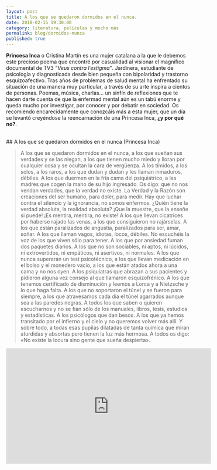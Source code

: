 ```yaml
---
layout: post
title: A los que se quedaron dormidos en el nunca.
date: 2018-02-15 19:30:00
category: literatura, películas y mucho más 
permalink: blog/dormidos-nunca
published: true
---
```


**Princesa Inca** o Cristina Martín es una mujer catalana a la que le debemos este precioso poema que encontré por casualidad al visionar el magnífico documental de TV3 *“Veus contra l´estigma”*.
Jardinera, estudiante de psicología y diagnosticada desde bien pequeña con bipolaridad y trastorno esquizoafectivo.
Tras años de problemas de salud mental ha enfrentado su situación de una manera muy particular, a través de su arte inspira a cientos de personas. Poemas, música, charlas… un sinfín de reflexiones que te hacen darte cuenta de que la enfermad mental aún es un tabú enorme y queda mucho por investigar, por conocer y por debatir en sociedad.
Os recomiendo encarecidamente que conozcáis más a esta mujer, que un día se levantó creyéndose la reencarnación de una Princesa Inca, **¿y por qué no?**.

<br>
## A los que se quedaron dormidos en el nunca (Princesa Inca)

> A los que se quedaron dormidos en el nunca,
> a los que sueñan sus verdades y se las niegan,
> a los que tienen mucho miedo
> y lloran por cualquier cosa
> y se ocultan la cara de vergüenza.
> A los tímidos,
> a los solos, a los raros,
> a los que dudan y dudan
> y les llaman inmaduros, débiles.
> A los que duermen en la fría cama del psiquiátrico,
> a las madres que cogen la mano de su hijo ingresado.
> Os digo: que no nos vendan verdades, que la verdad no existe.
> La Verdad y la Razón son creaciones del ser humano,
> para doler, para medir.
> Hay que luchar contra el silencio y la ignorancia,
> no somos enfermos.
> ¿Quién tiene la verdad absoluta, la realidad absoluta?
> ¡Que la muestre, que la enseñe si puede!
> ¡Es mentira, mentira, no existe!
> A los que llevan cicatrices por haberse rajado las venas,
> a los que consiguieron no rajárselas.
> A los que están paralizados de angustia,
> paralizados para ser, amar, soñar.
> A los que llaman vagos, idiotas, locos, débiles.
> No escuchéis la voz de los que viven sólo para tener.
> A los que por ansiedad fuman dos paquetes diarios.
> A los que no son sociables, ni aptos, ni lúcidos,
> ni extrovertidos, ni empáticos, ni asertivos, ni normales.
> A los que nunca superarán un test psicotécnico,
> a los que llevan medicación en el bolso y el monedero vacío,
> a los que están atados ahora a una cama y no nos oyen.
> A los psiquiatras que abrazan a sus pacientes
> y pidieron alguna vez consejo al que llamaron esquizofrénico.
> A los que tenemos certificado de disminución
> y leemos a Lorca y a Nietzsche y lo que haga falta.
> A los que no soportaron el túnel y se fueron para siempre,
> a los que atravesamos cada día el túnel
> agarrados aunque sea a las paredes negras.
> A todos los que saben o quieren escucharnos
> y no se fían sólo de los manuales, libros, tesis,
> estudios y estadísticas.
> A los psicólogos que dan besos.
> A los que ya hemos transitado por el infierno y el cielo
> y no queremos volver más allí.
> Y sobre todo,
> a todas esas pupilas dilatadas de tanta química
> que miran aturdidas y absortas
> pero tienen la luz más hermosa.
> A todos os digo:
> «No existe la locura sino gente que sueña despierta».


<iframe width="560" height="315" src="https://www.youtube.com/embed/PKyTHpUhoHE" frameborder="0" allow="autoplay; encrypted-media" allowfullscreen></iframe>




